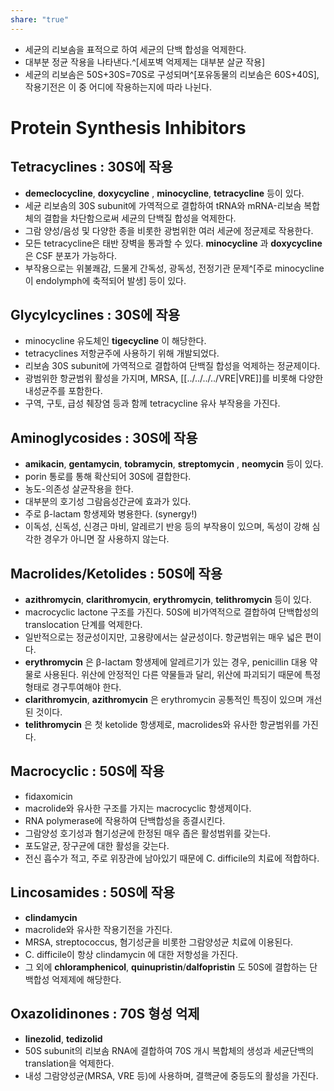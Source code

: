 ```yaml
---
share: "true"
---
```

- 세균의 리보솜을 표적으로 하여 세균의 단백 합성을 억제한다.
- 대부분 정균 작용을 나타낸다.^[세포벽 억제제는 대부분 살균 작용]
- 세균의 리보솜은 50S+30S=70S로 구성되며^[포유동물의 리보솜은 60S+40S], 작용기전은 이 중 어디에 작용하는지에 따라 나뉜다.

# Protein Synthesis Inhibitors

## Tetracyclines : 30S에 작용

- **demeclocycline**, **doxycycline** , **minocycline**, **tetracycline** 등이 있다.
- 세균 리보솜의 30S subunit에 가역적으로 결합하여 tRNA와 mRNA-리보솜 복합체의 결합을 차단함으로써 세균의 단백질 합성을 억제한다.
- 그람 양성/음성 및 다양한 종을 비롯한 광범위한 여러 세균에 정균제로 작용한다.
- 모든 tetracycline은 태반 장벽을 통과할 수 있다. **minocycline** 과 **doxycycline** 은 CSF 분포가 가능하다.
- 부작용으로는 위불쾌감, 드물게 간독성, 광독성, 전정기관 문제^[주로 minocycline 이 endolymph에 축적되어 발생] 등이 있다.

## Glycylcyclines : 30S에 작용

- minocycline 유도체인 **tigecycline** 이 해당한다.
- tetracyclines 저항균주에 사용하기 위해 개발되었다.
- 리보솜 30S subunit에 가역적으로 결합하여 단백질 합성을 억제하는 정균제이다.
- 광범위한 항균범위 활성을 가지며, MRSA, [[../../../../VRE|VRE]]를 비롯해 다양한 내성균주를 포함한다.
- 구역, 구토, 급성 췌장염 등과 함께 tetracycline 유사 부작용을 가진다.

## Aminoglycosides : 30S에 작용

- **amikacin**, **gentamycin**, **tobramycin**, **streptomycin** , **neomycin** 등이 있다.
- porin 통로를 통해 확산되어 30S에 결합한다.
- 농도-의존성 살균작용을 한다.
- 대부분의 호기성 그람음성간균에 효과가 있다.
- 주로  β-lactam 항생제와 병용한다. (synergy!)
- 이독성, 신독성, 신경근 마비, 알레르기 반응 등의 부작용이 있으며, 독성이 강해 심각한 경우가 아니면 잘 사용하지 않는다.

## Macrolides/Ketolides : 50S에 작용

- **azithromycin**, **clarithromycin**, **erythromycin**, **telithromycin** 등이 있다.
- macrocyclic lactone 구조를 가진다. 50S에 비가역적으로 결합하여 단백합성의 translocation 단계를 억제한다.
- 일반적으로는 정균성이지만, 고용량에서는 살균성이다. 항균범위는 매우 넓은 편이다.
- **erythromycin** 은  β-lactam 항생제에 알레르기가 있는 경우, penicillin 대용 약물로 사용된다. 위산에 안정적인 다른 약물들과 달리, 위산에 파괴되기 때문에 특정 형태로 경구투여해야 한다.
- **clarithromycin**, **azithromycin** 은 erythromycin  공통적인 특징이 있으며 개선된 것이다.
- **telithromycin** 은 첫 ketolide 항생제로, macrolides와 유사한 항균범위를 가진다.

## Macrocyclic : 50S에 작용

- fidaxomicin
- macrolide와 유사한 구조를 가지는 macrocyclic 항생제이다.
- RNA polymerase에 작용하여 단백합성을 종결시킨다.
- 그람양성 호기성과 혐기성균에 한정된 매우 좁은 활성범위를 갖는다.
- 포도알균, 장구균에 대한 활성을 갖는다.
- 전신 흡수가 적고, 주로 위장관에 남아있기 때문에 C. difficile의 치료에 적합하다.

## Lincosamides : 50S에 작용

- **clindamycin**
- macrolide와 유사한 작용기전을 가진다.
- MRSA, streptococcus, 혐기성균을 비롯한 그람양성균 치료에 이용된다.
- C. difficile이 항상 clindamycin 에 대한 저항성을 가진다.
- 그 외에 **chloramphenicol**, **quinupristin**/**dalfopristin** 도 50S에 결합하는 단백합성 억제제에 해당한다.

## Oxazolidinones : 70S 형성 억제

- **linezolid**, **tedizolid**
- 50S subunit의 리보솜 RNA에 결합하여 70S 개시 복합체의 생성과 세균단백의 translation을 억제한다.
- 내성 그람양성균(MRSA, VRE 등)에 사용하며, 결핵균에 중등도의 활성을 가진다.



